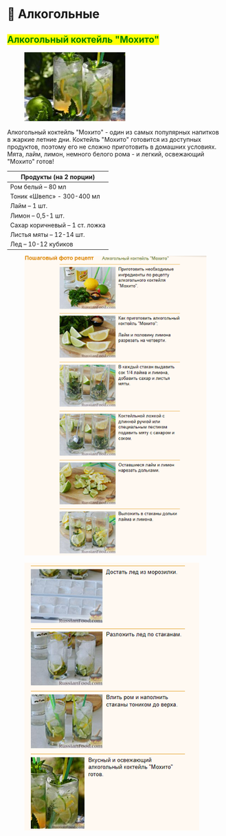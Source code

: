 # 🍾 Алкогольные&#x20;

## <mark style="color:green;">Алкогольный коктейль "Мохито"</mark>



<figure><img src="../.gitbook/assets/Снимок экрана 2024-05-09 143823.png" alt=""><figcaption></figcaption></figure>

Алкогольный коктейль "Мохито" - один из самых популярных напитков в жаркие летние дни. Коктейль "Мохито" готовится из доступных продуктов, поэтому его не сложно приготовить в домашних условиях. Мята, лайм, лимон, немного белого рома - и легкий, освежающий "Мохито" готов!

| Продукты (на 2 порции)         |
| ------------------------------ |
| Ром белый – 80 мл              |
| Тоник «Швепс» - 300-400 мл     |
| Лайм – 1 шт.                   |
| Лимон – 0,5-1 шт.              |
| Сахар коричневый – 1 ст. ложка |
| Листья мяты – 12-14 шт.        |
| Лед – 10-12 кубиков            |



<figure><img src="../.gitbook/assets/Снимок экрана 2024-05-09 143950.png" alt=""><figcaption></figcaption></figure>



<figure><img src="../.gitbook/assets/Снимок экрана 2024-05-09 143823 (1).png" alt=""><figcaption></figcaption></figure>
